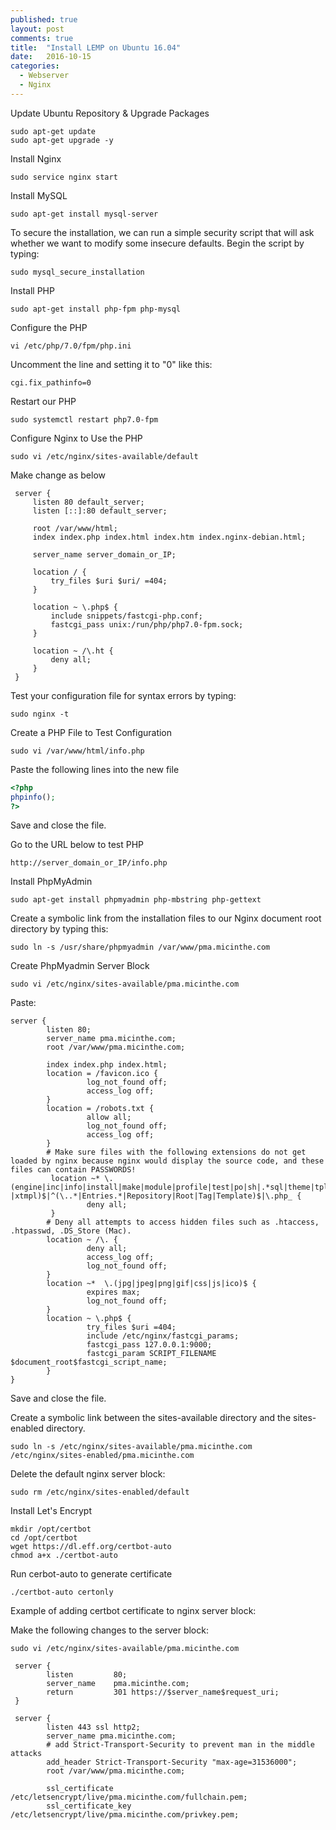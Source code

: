 ```yaml
---
published: true
layout: post
comments: true
title:  "Install LEMP on Ubuntu 16.04"
date:   2016-10-15
categories:
  - Webserver
  - Nginx
---
```


Update Ubuntu Repository & Upgrade Packages

    sudo apt-get update
    sudo apt-get upgrade -y

Install Nginx

    sudo service nginx start
 
Install MySQL

    sudo apt-get install mysql-server
 
To secure the installation, we can run a simple security script that will ask whether we want to modify some insecure defaults. Begin the script by typing:

    sudo mysql_secure_installation
 
Install PHP
 
    sudo apt-get install php-fpm php-mysql
  
Configure the PHP
  
    vi /etc/php/7.0/fpm/php.ini
   
Uncomment the line and setting it to "0" like this: 

    cgi.fix_pathinfo=0 
 
Restart our PHP

    sudo systemctl restart php7.0-fpm

Configure Nginx to Use the PHP

    sudo vi /etc/nginx/sites-available/default

Make change as below    

```nginx
 server {
     listen 80 default_server;
     listen [::]:80 default_server;
 
     root /var/www/html;
     index index.php index.html index.htm index.nginx-debian.html;
 
     server_name server_domain_or_IP;
 
     location / {
         try_files $uri $uri/ =404;
     }
 
     location ~ \.php$ {
         include snippets/fastcgi-php.conf;
         fastcgi_pass unix:/run/php/php7.0-fpm.sock;
     }
 
     location ~ /\.ht {
         deny all;
     }
 }
```

Test your configuration file for syntax errors by typing:

    sudo nginx -t
 
 Create a PHP File to Test Configuration
 
    sudo vi /var/www/html/info.php
  
 Paste the following lines into the new file

```php 
<?php
phpinfo();
?>
```
 
Save and close the file.

Go to the URL below to test PHP

    http://server_domain_or_IP/info.php
 
 
Install PhpMyAdmin

    sudo apt-get install phpmyadmin php-mbstring php-gettext
 
Create a symbolic link from the installation files to our Nginx document root directory by typing this:
 
    sudo ln -s /usr/share/phpmyadmin /var/www/pma.micinthe.com
 
Create PhpMyadmin Server Block 
 
    sudo vi /etc/nginx/sites-available/pma.micinthe.com
 
Paste:

```nginx
server {
        listen 80;
        server_name pma.micinthe.com;
        root /var/www/pma.micinthe.com;
 
        index index.php index.html;
        location = /favicon.ico {
                 log_not_found off;
                 access_log off;
        }
        location = /robots.txt {
                 allow all;
                 log_not_found off;
                 access_log off;
        }
        # Make sure files with the following extensions do not get loaded by nginx because nginx would display the source code, and these files can contain PASSWORDS!
         location ~* \.(engine|inc|info|install|make|module|profile|test|po|sh|.*sql|theme|tpl(\.php)?|xtmpl)$|^(\..*|Entries.*|Repository|Root|Tag|Template)$|\.php_ {
                 deny all;
         }
        # Deny all attempts to access hidden files such as .htaccess, .htpasswd, .DS_Store (Mac).
        location ~ /\. {
                 deny all;
                 access_log off;
                 log_not_found off;
        }
        location ~*  \.(jpg|jpeg|png|gif|css|js|ico)$ {
                 expires max;
                 log_not_found off;
        }
        location ~ \.php$ {
                 try_files $uri =404;
                 include /etc/nginx/fastcgi_params;
                 fastcgi_pass 127.0.0.1:9000;
                 fastcgi_param SCRIPT_FILENAME $document_root$fastcgi_script_name;
        }
}
```

Save and close the file.
 
Create a symbolic link between the sites-available directory and the sites-enabled directory. 

    sudo ln -s /etc/nginx/sites-available/pma.micinthe.com /etc/nginx/sites-enabled/pma.micinthe.com
 
Delete the default nginx server block:

    sudo rm /etc/nginx/sites-enabled/default

Install Let's Encrypt

    mkdir /opt/certbot
    cd /opt/certbot
    wget https://dl.eff.org/certbot-auto
    chmod a+x ./certbot-auto

Run cerbot-auto to generate certificate

    ./certbot-auto certonly

Example of adding certbot certificate to nginx server block:

Make the following changes to the server block:

    sudo vi /etc/nginx/sites-available/pma.micinthe.com

```nginx
 server {
        listen         80;
        server_name    pma.micinthe.com;
        return         301 https://$server_name$request_uri;
 }
 
 server {
        listen 443 ssl http2;
        server_name pma.micinthe.com;
        # add Strict-Transport-Security to prevent man in the middle attacks
        add_header Strict-Transport-Security "max-age=31536000";
        root /var/www/pma.micinthe.com;
 
        ssl_certificate /etc/letsencrypt/live/pma.micinthe.com/fullchain.pem;
        ssl_certificate_key /etc/letsencrypt/live/pma.micinthe.com/privkey.pem;
```
